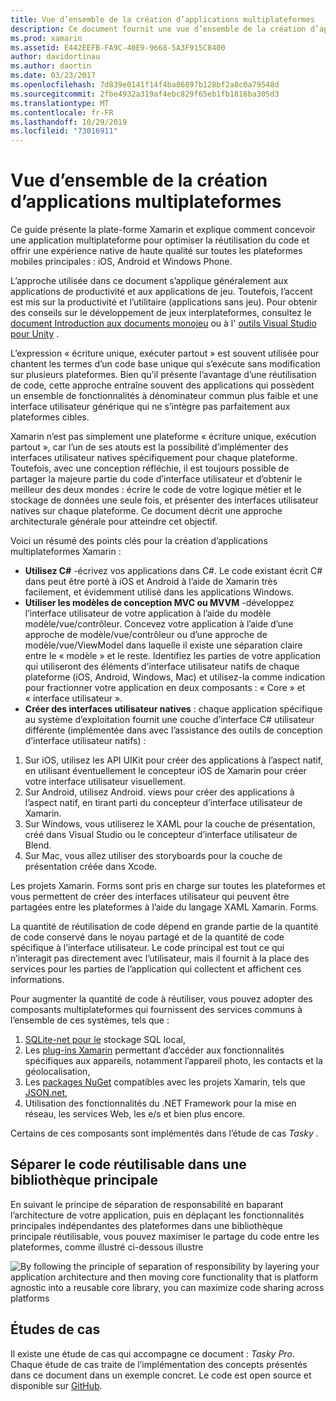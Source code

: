 ```yaml
---
title: Vue d’ensemble de la création d’applications multiplateformes
description: Ce document fournit une vue d’ensemble de la création d’applications multiplateformes. Elle traite de la valeur de C#, des modèles de conception tels que MVC/MVVM et des interfaces utilisateur natives.
ms.prod: xamarin
ms.assetid: E442EEFB-FA9C-40E9-9668-5A3F915C8400
author: davidortinau
ms.author: daortin
ms.date: 03/23/2017
ms.openlocfilehash: 7d839e0141f14f4ba86897b128bf2a8c0a79548d
ms.sourcegitcommit: 2fbe4932a319af4ebc829f65eb1fb1816ba305d3
ms.translationtype: MT
ms.contentlocale: fr-FR
ms.lasthandoff: 10/29/2019
ms.locfileid: "73016911"
---
```

# <a name="building-cross-platform-applications-overview"></a>Vue d’ensemble de la création d’applications multiplateformes

Ce guide présente la plate-forme Xamarin et explique comment concevoir une application multiplateforme pour optimiser la réutilisation du code et offrir une expérience native de haute qualité sur toutes les plateformes mobiles principales : iOS, Android et Windows Phone.

L’approche utilisée dans ce document s’applique généralement aux applications de productivité et aux applications de jeu. Toutefois, l’accent est mis sur la productivité et l’utilitaire (applications sans jeu). Pour obtenir des conseils sur le développement de jeux interplateformes, consultez le [document Introduction aux documents monojeu](~/graphics-games/monogame/introduction/index.md) ou à l' [outils Visual Studio pour Unity](https://docs.microsoft.com/visualstudio/cross-platform/visual-studio-tools-for-unity) .

L’expression « écriture unique, exécuter partout » est souvent utilisée pour chantent les termes d’un code base unique qui s’exécute sans modification sur plusieurs plateformes. Bien qu’il présente l’avantage d’une réutilisation de code, cette approche entraîne souvent des applications qui possèdent un ensemble de fonctionnalités à dénominateur commun plus faible et une interface utilisateur générique qui ne s’intègre pas parfaitement aux plateformes cibles.

Xamarin n’est pas simplement une plateforme « écriture unique, exécution partout », car l’un de ses atouts est la possibilité d’implémenter des interfaces utilisateur natives spécifiquement pour chaque plateforme. Toutefois, avec une conception réfléchie, il est toujours possible de partager la majeure partie du code d’interface utilisateur et d’obtenir le meilleur des deux mondes : écrire le code de votre logique métier et le stockage de données une seule fois, et présenter des interfaces utilisateur natives sur chaque plateforme. Ce document décrit une approche architecturale générale pour atteindre cet objectif.

Voici un résumé des points clés pour la création d’applications multiplateformes Xamarin :

- **Utilisez C#**  -écrivez vos applications dans C#. Le code existant écrit C# dans peut être porté à iOS et Android à l’aide de Xamarin très facilement, et évidemment utilisé dans les applications Windows.
- **Utiliser les modèles de conception MVC ou MVVM** -développez l’interface utilisateur de votre application à l’aide du modèle modèle/vue/contrôleur. Concevez votre application à l’aide d’une approche de modèle/vue/contrôleur ou d’une approche de modèle/vue/ViewModel dans laquelle il existe une séparation claire entre le « modèle » et le reste. Identifiez les parties de votre application qui utiliseront des éléments d’interface utilisateur natifs de chaque plateforme (iOS, Android, Windows, Mac) et utilisez-la comme indication pour fractionner votre application en deux composants : « Core » et « interface utilisateur ».
- **Créer des interfaces utilisateur natives** : chaque application spécifique au système d’exploitation fournit une couche d’interface C# utilisateur différente (implémentée dans avec l’assistance des outils de conception d’interface utilisateur natifs) :

1. Sur iOS, utilisez les API UIKit pour créer des applications à l’aspect natif, en utilisant éventuellement le concepteur iOS de Xamarin pour créer votre interface utilisateur visuellement.
1. Sur Android, utilisez Android. views pour créer des applications à l’aspect natif, en tirant parti du concepteur d’interface utilisateur de Xamarin.
1. Sur Windows, vous utiliserez le XAML pour la couche de présentation, créé dans Visual Studio ou le concepteur d’interface utilisateur de Blend.
1. Sur Mac, vous allez utiliser des storyboards pour la couche de présentation créée dans Xcode.

Les projets Xamarin. Forms sont pris en charge sur toutes les plateformes et vous permettent de créer des interfaces utilisateur qui peuvent être partagées entre les plateformes à l’aide du langage XAML Xamarin. Forms. 

La quantité de réutilisation de code dépend en grande partie de la quantité de code conservé dans le noyau partagé et de la quantité de code spécifique à l’interface utilisateur. Le code principal est tout ce qui n’interagit pas directement avec l’utilisateur, mais il fournit à la place des services pour les parties de l’application qui collectent et affichent ces informations.

Pour augmenter la quantité de code à réutiliser, vous pouvez adopter des composants multiplateformes qui fournissent des services communs à l’ensemble de ces systèmes, tels que :

1. [SQLite-net pour le](https://www.nuget.org/packages/sqlite-net-pcl/) stockage SQL local,
1. Les [plug-ins Xamarin](https://xamarin.com/plugins) permettant d’accéder aux fonctionnalités spécifiques aux appareils, notamment l’appareil photo, les contacts et la géolocalisation,
1. Les [packages NuGet](https://nuget.org) compatibles avec les projets Xamarin, tels que [JSON.net](https://www.nuget.org/packages/Newtonsoft.Json/),
1. Utilisation des fonctionnalités du .NET Framework pour la mise en réseau, les services Web, les e/s et bien plus encore.

Certains de ces composants sont implémentés dans l’étude de cas *Tasky* .

 <a name="Separate_Reusable_Code_into_a_Core_Library" />

## <a name="separate-reusable-code-into-a-core-library"></a>Séparer le code réutilisable dans une bibliothèque principale

En suivant le principe de séparation de responsabilité en baparant l’architecture de votre application, puis en déplaçant les fonctionnalités principales indépendantes des plateformes dans une bibliothèque principale réutilisable, vous pouvez maximiser le partage du code entre les plateformes, comme illustré ci-dessous illustre

 ![](overview-images/layers2.png "By following the principle of separation of responsibility by layering your application architecture and then moving core functionality that is platform agnostic into a reusable core library, you can maximize code sharing across platforms")

 <a name="Case_Studies" />

## <a name="case-studies"></a>Études de cas

Il existe une étude de cas qui accompagne ce document : *Tasky Pro*. Chaque étude de cas traite de l’implémentation des concepts présentés dans ce document dans un exemple concret. Le code est open source et disponible sur [GitHub](https://github.com/xamarin/mobile-samples/).
